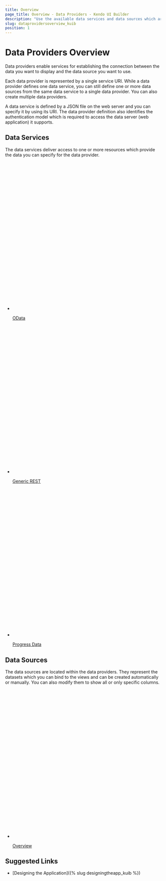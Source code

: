 ```yaml
---
title: Overview
page_title: Overview - Data Providers - Kendo UI Builder
description: "Use the available data services and data sources which are supported by the Kendo UI Builder tool for creating and managing Angular and AngularJS-based web applications."
slug: dataprovidersoverview_kuib
position: 1
---
```


# Data Providers Overview

Data providers enable services for establishing the connection between the data you want to display and the data source you want to use.

Each data provider is represented by a single service URI. While a data provider defines one data service, you can still define one or more data sources from the same data service to a single data provider. You can also create multiple data providers.

A data service is defined by a JSON file on the web server and you can specify it by using its URI. The data provider definition also identifies the authentication model which is required to access the data server (web application) it supports.

<div class="container-fluid">
<div class="row separator-bottom">
<div class="col-md-4 card-list-info">
    <h2>Data Services</h2>
    <p>The data services deliver access to one or more resources which provide the data you can specify for the data provider.</p>
</div>
<div class="col-md-8">
    <ul class="card-list row">
    <li class="col-xs-4 col-md-3">
        <a href="{% slug odata_kuib %}">
           <svg id="area" viewBox="0 0 70 70">
                <defs>
                    <linearGradient id="gradient" x1="0%" y1="0%" x2="0%" y2="100%">
                    <stop offset="0%" stop-color="#ffab09" />
                        <stop offset="70%" stop-color="#ff6358" />
                        <stop offset="100%" stop-color="#dd3169" />
                    </linearGradient>
                </defs>
                <path d="..." />
            </svg>
            <p>OData</p>
        </a>
    </li><li class="col-xs-4 col-md-3">
        <a href="{% slug rest_kuib %}">
           <svg id="area" viewBox="0 0 70 70">
                <defs>
                    <linearGradient id="gradient" x1="0%" y1="0%" x2="0%" y2="100%">
                    <stop offset="0%" stop-color="#ffab09" />
                        <stop offset="70%" stop-color="#ff6358" />
                        <stop offset="100%" stop-color="#dd3169" />
                    </linearGradient>
                </defs>
                <path d="..." />
            </svg>
            <p>Generic REST</p>
        </a>
    </li><li class="col-xs-4 col-md-3">
        <a href="{% slug progressdata_kuib %}">
           <svg id="area" viewBox="0 0 70 70">
                <defs>
                    <linearGradient id="gradient" x1="0%" y1="0%" x2="0%" y2="100%">
                    <stop offset="0%" stop-color="#ffab09" />
                        <stop offset="70%" stop-color="#ff6358" />
                        <stop offset="100%" stop-color="#dd3169" />
                    </linearGradient>
                </defs>
                <path d="..." />
            </svg>
            <p>Progress Data</p>
        </a>
    </li>
  </ul>
</div>
</div>
<div class="container-fluid">
<div class="row separator-bottom">
<div class="col-md-4 card-list-info">
    <h2>Data Sources</h2>
    <p>The data sources are located within the data providers. They represent the datasets which you can bind to the views and can be created automatically or manually. You can also modify them to show all or only specific columns.</p>
</div>
<div class="col-md-8">
    <ul class="card-list row">
    <li class="col-xs-4 col-md-3">
        <a href="{% slug datasources_kuib %}">
           <svg id="area" viewBox="0 0 70 70">
                <defs>
                    <linearGradient id="gradient" x1="0%" y1="0%" x2="0%" y2="100%">
                    <stop offset="0%" stop-color="#ffab09" />
                        <stop offset="70%" stop-color="#ff6358" />
                        <stop offset="100%" stop-color="#dd3169" />
                    </linearGradient>
                </defs>
                <path d="..." />
            </svg>
            <p>Overview</p>
        </a>
    </li>
  </ul>
</div>
</div>
</div>

## Suggested Links

* [Designing the Application]({% slug designingtheapp_kuib %})
